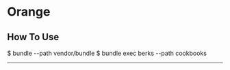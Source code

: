 Orange
===========

How To Use
----

$ bundle --path vendor/bundle
$ bundle exec berks --path cookbooks

----
